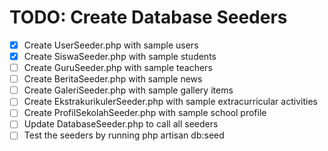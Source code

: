 # TODO: Create Database Seeders

- [x] Create UserSeeder.php with sample users
- [x] Create SiswaSeeder.php with sample students
- [ ] Create GuruSeeder.php with sample teachers
- [ ] Create BeritaSeeder.php with sample news
- [ ] Create GaleriSeeder.php with sample gallery items
- [ ] Create EkstrakurikulerSeeder.php with sample extracurricular activities
- [ ] Create ProfilSekolahSeeder.php with sample school profile
- [ ] Update DatabaseSeeder.php to call all seeders
- [ ] Test the seeders by running php artisan db:seed
